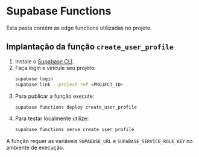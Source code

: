# Supabase Functions

Esta pasta contém as edge functions utilizadas no projeto.

## Implantação da função `create_user_profile`

1. Instale o [Supabase CLI](https://supabase.com/docs/guides/cli).
2. Faça login e vincule seu projeto:
   ```bash
   supabase login
   supabase link --project-ref <PROJECT_ID>
   ```
3. Para publicar a função execute:
   ```bash
   supabase functions deploy create_user_profile
   ```
4. Para testar localmente utilize:
   ```bash
   supabase functions serve create_user_profile
   ```

A função requer as variáveis `SUPABASE_URL` e `SUPABASE_SERVICE_ROLE_KEY` no ambiente de execução.
